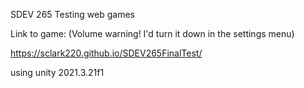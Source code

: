 SDEV 265
Testing web games

Link to game: (Volume warning! I'd turn it down in the settings menu)

https://sclark220.github.io/SDEV265FinalTest/

 using unity 2021.3.21f1
